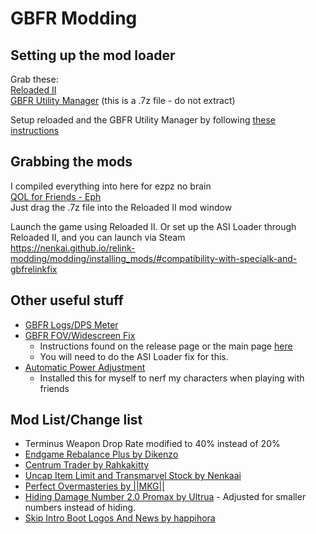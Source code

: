 # GBFR Modding

## Setting up the mod loader
Grab these:<br/>
[Reloaded II](https://github.com/Reloaded-Project/Reloaded-II/releases/download/1.29.2/Setup.exe)<br/>
[GBFR Utility Manager](https://github.com/WistfulHopes/gbfrelink.utility.manager/releases/download/1.3.0/gbfrelink.utility.manager1.3.0.7z) (this is a .7z file - do not extract)

Setup reloaded and the GBFR Utility Manager by following [these instructions](https://nenkai.github.io/relink-modding/modding/installing_mods/#setting-up-reloaded-ii)


## Grabbing the mods
I compiled everything into here for ezpz no brain<br/>
[QOL for Friends - Eph](https://github.com/Epimethia/Granblue-Modding/releases/download/Release/GBFRelink.EphQOLForFriends.7z)<br/>
Just drag the .7z file into the Reloaded II mod window

Launch the game using Reloaded II. Or set up the ASI Loader through Reloaded II, and you can launch via Steam<br/>
https://nenkai.github.io/relink-modding/modding/installing_mods/#compatibility-with-specialk-and-gbfrelinkfix

## Other useful stuff
- [GBFR Logs/DPS Meter](https://github.com/false-spring/gbfr-logs/releases/download/1.8.0/GBFR.Logs_1.8.0_x64_en-US.msi)<br/>
- [GBFR FOV/Widescreen Fix](https://github.com/Lyall/GBFRelinkFix/releases/download/v1.1.1/GBFRelinkFix_v1.1.1.zip)
  - Instructions found on the release page or the main page [here](https://github.com/Lyall/GBFRelinkFix)<br/>
  - You will need to do the ASI Loader fix for this.
- [Automatic Power Adjustment](https://www.nexusmods.com/granbluefantasyrelink/mods/539)
  - Installed this for myself to nerf my characters when playing with friends

## Mod List/Change list
- Terminus Weapon Drop Rate modified to 40% instead of 20%
- [Endgame Rebalance Plus by Dikenzo](https://www.nexusmods.com/granbluefantasyrelink/mods/541) 
- [Centrum Trader by Rahkakitty](https://www.nexusmods.com/granbluefantasyrelink/mods/247) 
- [Uncap Item Limit and Transmarvel Stock by Nenkaai](https://www.nexusmods.com/granbluefantasyrelink/mods/528) 
- [Perfect Overmasteries by ||MKG||](https://www.nexusmods.com/granbluefantasyrelink/mods/444) 
- [Hiding Damage Number 2.0 Promax by Ultrua](https://www.nexusmods.com/granbluefantasyrelink/mods/114) - Adjusted for smaller numbers instead of hiding.
- [Skip Intro Boot Logos And News by happihora](https://www.nexusmods.com/granbluefantasyrelink/mods/28) 
